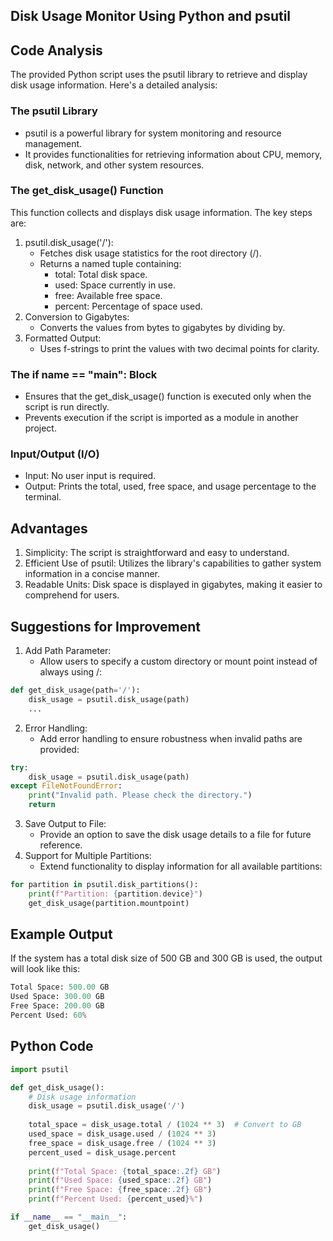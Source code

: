## Disk Usage Monitor Using Python and psutil

## Code Analysis
The provided Python script uses the psutil library to retrieve and display disk usage information. Here's a detailed analysis:

### The psutil Library
  - psutil is a powerful library for system monitoring and resource management.
  - It provides functionalities for retrieving information about CPU, memory, disk, network, and other system resources.
### The get_disk_usage() Function
This function collects and displays disk usage information. The key steps are:
1. psutil.disk_usage('/'):
   - Fetches disk usage statistics for the root directory (/).
   - Returns a named tuple containing:
       - total: Total disk space.
       - used: Space currently in use.
       - free: Available free space.
       - percent: Percentage of space used.
2. Conversion to Gigabytes:
   - Converts the values from bytes to gigabytes by dividing by.
3. Formatted Output:
   - Uses f-strings to print the values with two decimal points for clarity.

### The if __name__ == "__main__": Block
- Ensures that the get_disk_usage() function is executed only when the script is run directly.
- Prevents execution if the script is imported as a module in another project.

### Input/Output (I/O)
- Input: No user input is required.
- Output: Prints the total, used, free space, and usage percentage to the terminal.

## Advantages
1. Simplicity: The script is straightforward and easy to understand.
2. Efficient Use of psutil: Utilizes the library's capabilities to gather system information in a concise manner.
3. Readable Units: Disk space is displayed in gigabytes, making it easier to comprehend for users.

## Suggestions for Improvement
1. Add Path Parameter:
   - Allow users to specify a custom directory or mount point instead of always using /:
```python
def get_disk_usage(path='/'):
    disk_usage = psutil.disk_usage(path)
    ...
```
2. Error Handling:
   - Add error handling to ensure robustness when invalid paths are provided:
```python
try:
    disk_usage = psutil.disk_usage(path)
except FileNotFoundError:
    print("Invalid path. Please check the directory.")
    return
```
3. Save Output to File:
   - Provide an option to save the disk usage details to a file for future reference.
4. Support for Multiple Partitions:
   - Extend functionality to display information for all available partitions:
```python
for partition in psutil.disk_partitions():
    print(f"Partition: {partition.device}")
    get_disk_usage(partition.mountpoint)
```

## Example Output
If the system has a total disk size of 500 GB and 300 GB is used, the output will look like this:
```python
Total Space: 500.00 GB
Used Space: 300.00 GB
Free Space: 200.00 GB
Percent Used: 60%
```

## Python Code
```python
import psutil

def get_disk_usage():
    # Disk usage information
    disk_usage = psutil.disk_usage('/')
    
    total_space = disk_usage.total / (1024 ** 3)  # Convert to GB
    used_space = disk_usage.used / (1024 ** 3)
    free_space = disk_usage.free / (1024 ** 3)
    percent_used = disk_usage.percent
    
    print(f"Total Space: {total_space:.2f} GB")
    print(f"Used Space: {used_space:.2f} GB")
    print(f"Free Space: {free_space:.2f} GB")
    print(f"Percent Used: {percent_used}%")

if __name__ == "__main__":
    get_disk_usage()
```

